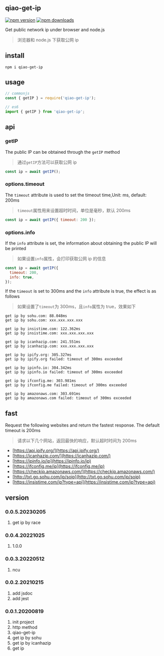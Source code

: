 ## qiao-get-ip

[![npm version](https://img.shields.io/npm/v/qiao-get-ip.svg?style=flat-square)](https://www.npmjs.org/package/qiao-get-ip)
[![npm downloads](https://img.shields.io/npm/dm/qiao-get-ip.svg?style=flat-square)](https://npm-stat.com/charts.html?package=qiao-get-ip)

Get public network ip under browser and node.js

> 浏览器和 node.js 下获取公网 ip

## install

```shell
npm i qiao-get-ip
```

## usage

```javascript
// commonjs
const { getIP } = require('qiao-get-ip');

// es6
import { getIP } from 'qiao-get-ip';
```

## api

### getIP

The public IP can be obtained through the `getIP` method

> 通过`getIP`方法可以获取公网 ip

```javascript
const ip = await getIP();
```

### options.timeout

The `timeout` attribute is used to set the timeout time,Unit: ms, default: 200ms

> `timeout`属性用来设置超时时间，单位是毫秒，默认 200ms

```javascript
const ip = await getIP({ timeout: 200 });
```

### options.info

If the `info` attribute is set, the information about obtaining the public IP will be printed

> 如果设置`info`属性，会打印获取公网 ip 的信息

```javascript
const ip = await getIP({
  timeout: 200,
  info: true,
});
```

If the `timeout` is set to 300ms and the `info` attribute is true, the effect is as follows

> 如果设置了`timeout`为 300ms，且`info`属性为 true，效果如下

```shell
get ip by sohu.com: 88.048ms
get ip by sohu.com: xxx.xxx.xxx.xxx

get ip by insistime.com: 122.362ms
get ip by insistime.com: xxx.xxx.xxx.xxx

get ip by icanhazip.com: 241.551ms
get ip by icanhazip.com: xxx.xxx.xxx.xxx

get ip by ipify.org: 305.327ms
get ip by ipify.org failed: timeout of 300ms exceeded

get ip by ipinfo.io: 304.342ms
get ip by ipinfo.io failed: timeout of 300ms exceeded

get ip by ifconfig.me: 303.981ms
get ip by ifconfig.me failed: timeout of 300ms exceeded

get ip by amazonaws.com: 303.691ms
get ip by amazonaws.com failed: timeout of 300ms exceeded
```

## fast

Request the following websites and return the fastest response. The default timeout is 200ms

> 请求以下几个网站，返回最快的响应，默认超时时间为 200ms

- [https://api.ipify.org/](https://api.ipify.org/)
- [https://icanhazip.com/](https://icanhazip.com/)
- [https://ipinfo.io/ip](https://ipinfo.io/ip)
- [https://ifconfig.me/ip](https://ifconfig.me/ip)
- [https://checkip.amazonaws.com/](https://checkip.amazonaws.com/)
- [http://txt.go.sohu.com/ip/soip](http://txt.go.sohu.com/ip/soip)
- [https://insistime.com/ip?type=api](https://insistime.com/ip?type=api)

## version

### 0.0.5.20230205

1. get ip by race

### 0.0.4.20221025

1. 1.0.0

### 0.0.3.20220512

1. ncu

### 0.0.2.20210215

1. add jsdoc
2. add jest

### 0.0.1.20200819

1. init project
2. http method
3. qiao-get-ip
4. get ip by sohu
5. get ip by icanhazip
6. get ip
